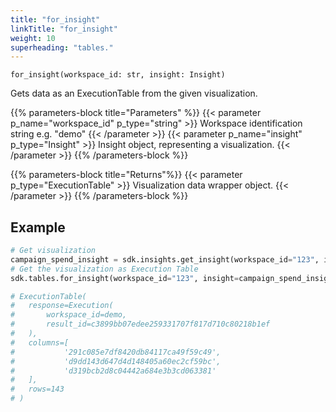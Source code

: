 ```yaml
---
title: "for_insight"
linkTitle: "for_insight"
weight: 10
superheading: "tables."
---
```




``for_insight(workspace_id: str, insight: Insight)``

Gets data as an ExecutionTable from the given visualization.

{{% parameters-block  title="Parameters" %}}
{{< parameter p_name="workspace_id" p_type="string" >}}
Workspace identification string e.g. "demo"
{{< /parameter >}}
{{< parameter p_name="insight" p_type="Insight" >}}
Insight object, representing a visualization.
{{< /parameter >}}
{{% /parameters-block %}}

{{% parameters-block title="Returns"%}}
{{< parameter p_type="ExecutionTable" >}}
Visualization data wrapper object.
{{< /parameter >}}
{{% /parameters-block %}}

## Example

```python
# Get visualization
campaign_spend_insight = sdk.insights.get_insight(workspace_id="123", insight_id="campaign_spend")
# Get the visualization as Execution Table
sdk.tables.for_insight(workspace_id="123", insight=campaign_spend_insight)

# ExecutionTable(
#   response=Execution(
#       workspace_id=demo,
#       result_id=c3899bb07edee259331707f817d710c80218b1ef
#   ),
#   columns=[
#           '291c085e7df8420db84117ca49f59c49',
#           'd9dd143d647d4d148405a60ec2cf59bc',
#           'd319bcb2d8c04442a684e3b3cd063381'
#   ],
#   rows=143
# )
```
